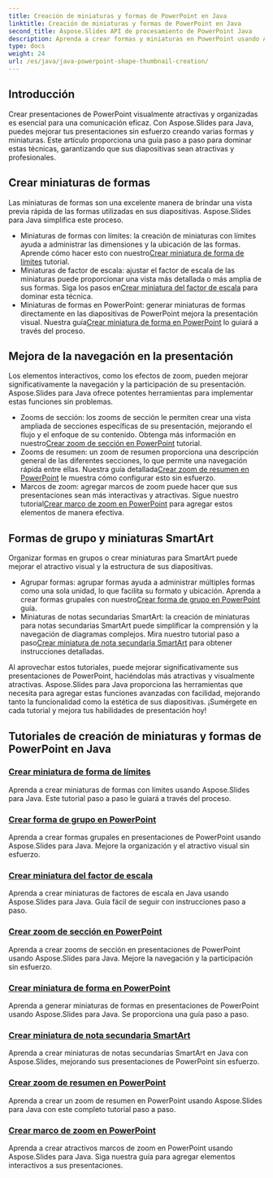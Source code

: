 ```yaml
---
title: Creación de miniaturas y formas de PowerPoint en Java
linktitle: Creación de miniaturas y formas de PowerPoint en Java
second_title: Aspose.Slides API de procesamiento de PowerPoint Java
description: Aprenda a crear formas y miniaturas en PowerPoint usando Aspose.Slides Java. Tutoriales detallados sobre la creación de formas de grupo, miniaturas de factores de escala y efectos de zoom.
type: docs
weight: 24
url: /es/java/java-powerpoint-shape-thumbnail-creation/
---
```

## Introducción

Crear presentaciones de PowerPoint visualmente atractivas y organizadas es esencial para una comunicación eficaz. Con Aspose.Slides para Java, puedes mejorar tus presentaciones sin esfuerzo creando varias formas y miniaturas. Este artículo proporciona una guía paso a paso para dominar estas técnicas, garantizando que sus diapositivas sean atractivas y profesionales.

## Crear miniaturas de formas

Las miniaturas de formas son una excelente manera de brindar una vista previa rápida de las formas utilizadas en sus diapositivas. Aspose.Slides para Java simplifica este proceso.

-  Miniaturas de formas con límites: la creación de miniaturas con límites ayuda a administrar las dimensiones y la ubicación de las formas. Aprende cómo hacer esto con nuestro[Crear miniatura de forma de límites](./create-bounds-shape-thumbnail/) tutorial.
- Miniaturas de factor de escala: ajustar el factor de escala de las miniaturas puede proporcionar una vista más detallada o más amplia de sus formas. Siga los pasos en[Crear miniatura del factor de escala](./create-scaling-factor-thumbnail/) para dominar esta técnica.
-  Miniaturas de formas en PowerPoint: generar miniaturas de formas directamente en las diapositivas de PowerPoint mejora la presentación visual. Nuestra guía[Crear miniatura de forma en PowerPoint](./create-shape-thumbnail-powerpoint/) lo guiará a través del proceso.

## Mejora de la navegación en la presentación

Los elementos interactivos, como los efectos de zoom, pueden mejorar significativamente la navegación y la participación de su presentación. Aspose.Slides para Java ofrece potentes herramientas para implementar estas funciones sin problemas.

-  Zooms de sección: los zooms de sección le permiten crear una vista ampliada de secciones específicas de su presentación, mejorando el flujo y el enfoque de su contenido. Obtenga más información en nuestro[Crear zoom de sección en PowerPoint](./create-section-zoom-powerpoint/) tutorial.
- Zooms de resumen: un zoom de resumen proporciona una descripción general de las diferentes secciones, lo que permite una navegación rápida entre ellas. Nuestra guía detallada[Crear zoom de resumen en PowerPoint](./create-summary-zoom-powerpoint/) le muestra cómo configurar esto sin esfuerzo.
-  Marcos de zoom: agregar marcos de zoom puede hacer que sus presentaciones sean más interactivas y atractivas. Sigue nuestro tutorial[Crear marco de zoom en PowerPoint](./create-zoom-frame-powerpoint/) para agregar estos elementos de manera efectiva.

## Formas de grupo y miniaturas SmartArt

Organizar formas en grupos o crear miniaturas para SmartArt puede mejorar el atractivo visual y la estructura de sus diapositivas.

-  Agrupar formas: agrupar formas ayuda a administrar múltiples formas como una sola unidad, lo que facilita su formato y ubicación. Aprenda a crear formas grupales con nuestro[Crear forma de grupo en PowerPoint](./create-group-shape-powerpoint/) guía.
-  Miniaturas de notas secundarias SmartArt: la creación de miniaturas para notas secundarias SmartArt puede simplificar la comprensión y la navegación de diagramas complejos. Mira nuestro tutorial paso a paso[Crear miniatura de nota secundaria SmartArt](./create-smartart-child-note-thumbnail/) para obtener instrucciones detalladas.

Al aprovechar estos tutoriales, puede mejorar significativamente sus presentaciones de PowerPoint, haciéndolas más atractivas y visualmente atractivas. Aspose.Slides para Java proporciona las herramientas que necesita para agregar estas funciones avanzadas con facilidad, mejorando tanto la funcionalidad como la estética de sus diapositivas. ¡Sumérgete en cada tutorial y mejora tus habilidades de presentación hoy!
## Tutoriales de creación de miniaturas y formas de PowerPoint en Java
### [Crear miniatura de forma de límites](./create-bounds-shape-thumbnail/)
Aprenda a crear miniaturas de formas con límites usando Aspose.Slides para Java. Este tutorial paso a paso le guiará a través del proceso.
### [Crear forma de grupo en PowerPoint](./create-group-shape-powerpoint/)
Aprenda a crear formas grupales en presentaciones de PowerPoint usando Aspose.Slides para Java. Mejore la organización y el atractivo visual sin esfuerzo.
### [Crear miniatura del factor de escala](./create-scaling-factor-thumbnail/)
Aprenda a crear miniaturas de factores de escala en Java usando Aspose.Slides para Java. Guía fácil de seguir con instrucciones paso a paso.
### [Crear zoom de sección en PowerPoint](./create-section-zoom-powerpoint/)
Aprenda a crear zooms de sección en presentaciones de PowerPoint usando Aspose.Slides para Java. Mejore la navegación y la participación sin esfuerzo.
### [Crear miniatura de forma en PowerPoint](./create-shape-thumbnail-powerpoint/)
Aprenda a generar miniaturas de formas en presentaciones de PowerPoint usando Aspose.Slides para Java. Se proporciona una guía paso a paso.
### [Crear miniatura de nota secundaria SmartArt](./create-smartart-child-note-thumbnail/)
Aprenda a crear miniaturas de notas secundarias SmartArt en Java con Aspose.Slides, mejorando sus presentaciones de PowerPoint sin esfuerzo.
### [Crear zoom de resumen en PowerPoint](./create-summary-zoom-powerpoint/)
 Aprenda a crear un zoom de resumen en PowerPoint usando Aspose.Slides para Java con este completo tutorial paso a paso.
### [Crear marco de zoom en PowerPoint](./create-zoom-frame-powerpoint/)
Aprenda a crear atractivos marcos de zoom en PowerPoint usando Aspose.Slides para Java. Siga nuestra guía para agregar elementos interactivos a sus presentaciones.